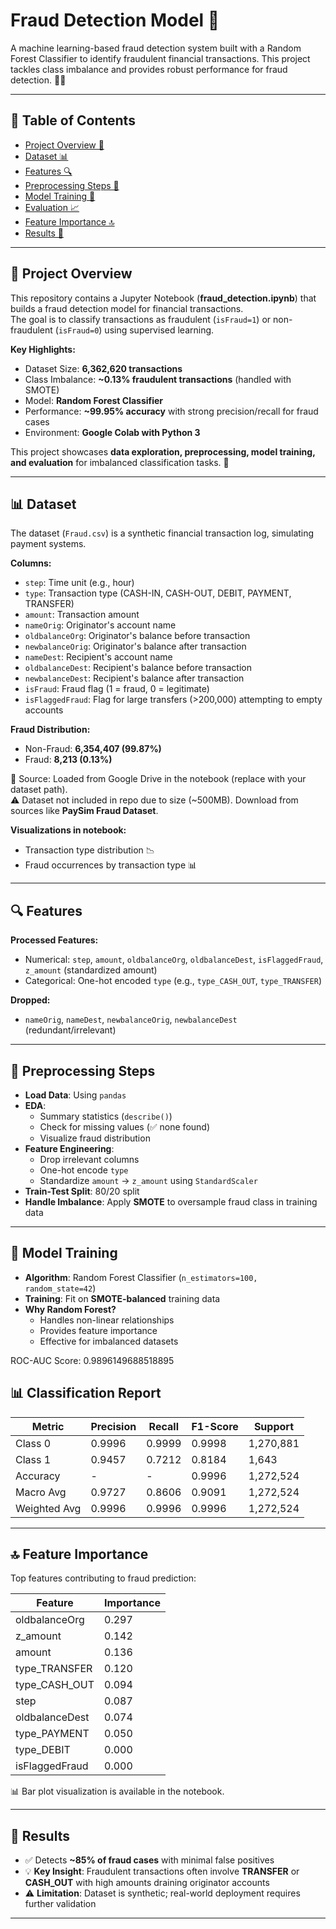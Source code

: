 # Fraud Detection Model 🚨
   
A machine learning-based fraud detection system built with a Random Forest Classifier to identify fraudulent financial transactions. This project tackles class imbalance and provides robust performance for fraud detection. 🕵️‍♂️

---

## 📑 Table of Contents
- [Project Overview 🌟](#-project-overview)
- [Dataset 📊](#-dataset)
- [Features 🔍](#-features)
- [Preprocessing Steps 🧹](#-preprocessing-steps)
- [Model Training 🤖](#-model-training)
- [Evaluation 📈](#-evaluation)
- [Feature Importance 🔝](#-feature-importance)
- [Results 🎯](#-results)

---

## 🌟 Project Overview
This repository contains a Jupyter Notebook (**fraud_detection.ipynb**) that builds a fraud detection model for financial transactions.  
The goal is to classify transactions as fraudulent (`isFraud=1`) or non-fraudulent (`isFraud=0`) using supervised learning.

**Key Highlights:**
- Dataset Size: **6,362,620 transactions**
- Class Imbalance: **~0.13% fraudulent transactions** (handled with SMOTE)
- Model: **Random Forest Classifier**
- Performance: **~99.95% accuracy** with strong precision/recall for fraud cases
- Environment: **Google Colab with Python 3**

This project showcases **data exploration, preprocessing, model training, and evaluation** for imbalanced classification tasks. 🚀

---

## 📊 Dataset
The dataset (`Fraud.csv`) is a synthetic financial transaction log, simulating payment systems.  

**Columns:**
- `step`: Time unit (e.g., hour)  
- `type`: Transaction type (CASH-IN, CASH-OUT, DEBIT, PAYMENT, TRANSFER)  
- `amount`: Transaction amount  
- `nameOrig`: Originator's account name  
- `oldbalanceOrg`: Originator's balance before transaction  
- `newbalanceOrig`: Originator's balance after transaction  
- `nameDest`: Recipient's account name  
- `oldbalanceDest`: Recipient's balance before transaction  
- `newbalanceDest`: Recipient's balance after transaction  
- `isFraud`: Fraud flag (1 = fraud, 0 = legitimate)  
- `isFlaggedFraud`: Flag for large transfers (>200,000) attempting to empty accounts  

**Fraud Distribution:**
- Non-Fraud: **6,354,407 (99.87%)**
- Fraud: **8,213 (0.13%)**

📌 Source: Loaded from Google Drive in the notebook (replace with your dataset path).  
⚠️ Dataset not included in repo due to size (~500MB). Download from sources like **PaySim Fraud Dataset**.  

**Visualizations in notebook:**
- Transaction type distribution 📉  
- Fraud occurrences by transaction type 📊  

---

## 🔍 Features
**Processed Features:**
- Numerical: `step`, `amount`, `oldbalanceOrg`, `oldbalanceDest`, `isFlaggedFraud`, `z_amount` (standardized amount)  
- Categorical: One-hot encoded `type` (e.g., `type_CASH_OUT`, `type_TRANSFER`)  

**Dropped:**
- `nameOrig`, `nameDest`, `newbalanceOrig`, `newbalanceDest` (redundant/irrelevant)  

---

## 🧹 Preprocessing Steps
- **Load Data**: Using `pandas`  
- **EDA**:  
  - Summary statistics (`describe()`)  
  - Check for missing values (✅ none found)  
  - Visualize fraud distribution  
- **Feature Engineering**:  
  - Drop irrelevant columns  
  - One-hot encode `type`  
  - Standardize `amount` → `z_amount` using `StandardScaler`  
- **Train-Test Split**: 80/20 split  
- **Handle Imbalance**: Apply **SMOTE** to oversample fraud class in training data  

---

## 🤖 Model Training
- **Algorithm**: Random Forest Classifier (`n_estimators=100, random_state=42`)  
- **Training**: Fit on **SMOTE-balanced** training data  
- **Why Random Forest?**  
  - Handles non-linear relationships  
  - Provides feature importance  
  - Effective for imbalanced datasets  

ROC-AUC Score: 0.9896149688518895


## 📊 Classification Report  

| Metric        | Precision | Recall | F1-Score | Support   |
|---------------|-----------|--------|----------|-----------|
| Class 0       | 0.9996    | 0.9999 | 0.9998   | 1,270,881 |
| Class 1       | 0.9457    | 0.7212 | 0.8184   | 1,643     |
| Accuracy      | -         | -      | 0.9996   | 1,272,524 |
| Macro Avg     | 0.9727    | 0.8606 | 0.9091   | 1,272,524 |
| Weighted Avg  | 0.9996    | 0.9996 | 0.9996   | 1,272,524 |

---

## 🔝 Feature Importance

Top features contributing to fraud prediction:

| Feature        | Importance |
|----------------|------------|
| oldbalanceOrg  | 0.297      |
| z_amount       | 0.142      |
| amount         | 0.136      |
| type_TRANSFER  | 0.120      |
| type_CASH_OUT  | 0.094      |
| step           | 0.087      |
| oldbalanceDest | 0.074      |
| type_PAYMENT   | 0.050      |
| type_DEBIT     | 0.000      |
| isFlaggedFraud | 0.000      |

📊 Bar plot visualization is available in the notebook.

---

## 🎯 Results
- ✅ Detects **~85% of fraud cases** with minimal false positives  
- 💡 **Key Insight**: Fraudulent transactions often involve **TRANSFER** or **CASH_OUT** with high amounts draining originator accounts  
- ⚠️ **Limitation**: Dataset is synthetic; real-world deployment requires further validation  

---




